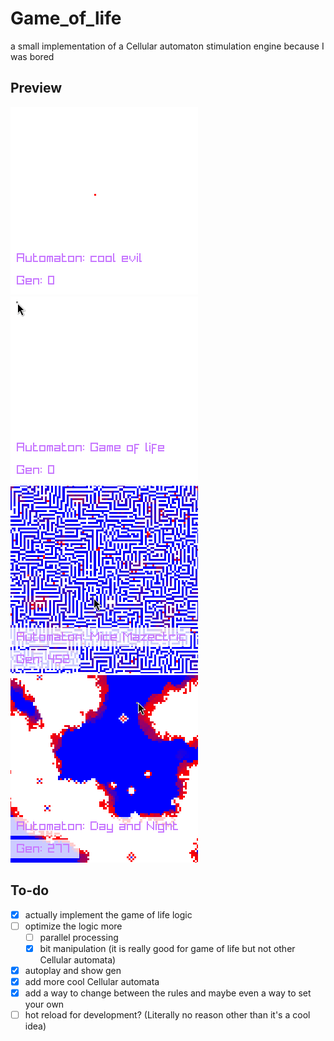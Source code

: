 # Game_of_life
a small implementation of a Cellular automaton stimulation engine because I was bored 

## Preview

 ![cool rule](./gifs/cool_evil.gif)
 ![game of life](./gifs/gol.gif) 
 ![day and night](./gifs/dayNight.gif)
 ![more](./gifs/move.gif) 
## To-do 
- [x] actually implement the game of life logic
- [ ] optimize the logic more
    - [ ] parallel processing 
    - [x] bit manipulation (it is really good for game of life but not other Cellular automata)
- [x] autoplay and show gen
- [x] add more cool Cellular automata
- [x] add a way to change between the rules and maybe even a way to set your own 
- [ ] hot reload for development? (Literally no reason other than it's a cool idea)
